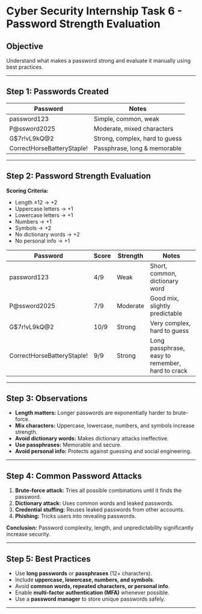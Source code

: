 # Cyber Security Internship Task 6 - Password Strength Evaluation

## Objective
Understand what makes a password strong and evaluate it manually using best practices.

---

## Step 1: Passwords Created

| Password | Notes |
|----------|-------|
| password123 | Simple, common, weak |
| P@ssword2025 | Moderate, mixed characters |
| G$7r!vL9kQ@2 | Strong, complex, hard to guess |
| CorrectHorseBatteryStaple! | Passphrase, long & memorable |

---

## Step 2: Password Strength Evaluation

**Scoring Criteria:**  
- Length ≥12 → +2  
- Uppercase letters → +1  
- Lowercase letters → +1  
- Numbers → +1  
- Symbols → +2  
- No dictionary words → +2  
- No personal info → +1  

| Password | Score | Strength | Notes |
|----------|-------|---------|-------|
| password123 | 4/9 | Weak | Short, common, dictionary word |
| P@ssword2025 | 7/9 | Moderate | Good mix, slightly predictable |
| G$7r!vL9kQ@2 | 10/9 | Strong | Very complex, hard to guess |
| CorrectHorseBatteryStaple! | 9/9 | Strong | Long passphrase, easy to remember, hard to crack |

---

## Step 3: Observations

- **Length matters:** Longer passwords are exponentially harder to brute-force.  
- **Mix characters:** Uppercase, lowercase, numbers, and symbols increase strength.  
- **Avoid dictionary words:** Makes dictionary attacks ineffective.  
- **Use passphrases:** Memorable and secure.  
- **Avoid personal info:** Protects against guessing and social engineering.  

---

## Step 4: Common Password Attacks

1. **Brute-force attack:** Tries all possible combinations until it finds the password.  
2. **Dictionary attack:** Uses common words and leaked passwords.  
3. **Credential stuffing:** Reuses leaked passwords from other accounts.  
4. **Phishing:** Tricks users into revealing passwords.  

**Conclusion:** Password complexity, length, and unpredictability significantly increase security.

---

## Step 5: Best Practices

- Use **long passwords** or **passphrases** (12+ characters).  
- Include **uppercase, lowercase, numbers, and symbols**.  
- Avoid **common words, repeated characters, or personal info**.  
- Enable **multi-factor authentication (MFA)** whenever possible.  
- Use a **password manager** to store unique passwords safely.  

---


